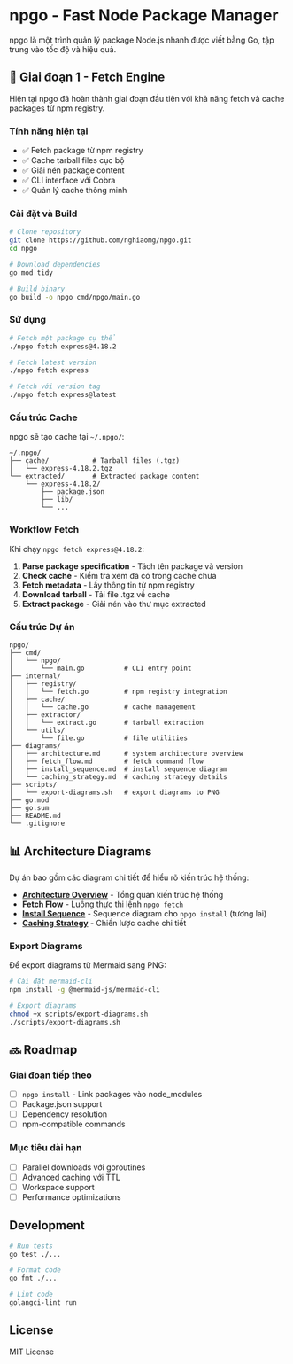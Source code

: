 # npgo - Fast Node Package Manager

npgo là một trình quản lý package Node.js nhanh được viết bằng Go, tập trung vào tốc độ và hiệu quả.

## 🚀 Giai đoạn 1 - Fetch Engine

Hiện tại npgo đã hoàn thành giai đoạn đầu tiên với khả năng fetch và cache packages từ npm registry.

### Tính năng hiện tại

- ✅ Fetch package từ npm registry
- ✅ Cache tarball files cục bộ
- ✅ Giải nén package content
- ✅ CLI interface với Cobra
- ✅ Quản lý cache thông minh

### Cài đặt và Build

```bash
# Clone repository
git clone https://github.com/nghiaomg/npgo.git
cd npgo

# Download dependencies
go mod tidy

# Build binary
go build -o npgo cmd/npgo/main.go
```

### Sử dụng

```bash
# Fetch một package cụ thể
./npgo fetch express@4.18.2

# Fetch latest version
./npgo fetch express

# Fetch với version tag
./npgo fetch express@latest
```

### Cấu trúc Cache

npgo sẽ tạo cache tại `~/.npgo/`:

```
~/.npgo/
├── cache/           # Tarball files (.tgz)
│   └── express-4.18.2.tgz
└── extracted/       # Extracted package content
    └── express-4.18.2/
        ├── package.json
        ├── lib/
        └── ...
```

### Workflow Fetch

Khi chạy `npgo fetch express@4.18.2`:

1. **Parse package specification** - Tách tên package và version
2. **Check cache** - Kiểm tra xem đã có trong cache chưa
3. **Fetch metadata** - Lấy thông tin từ npm registry
4. **Download tarball** - Tải file .tgz về cache
5. **Extract package** - Giải nén vào thư mục extracted

### Cấu trúc Dự án

```
npgo/
├── cmd/
│   └── npgo/
│       └── main.go          # CLI entry point
├── internal/
│   ├── registry/
│   │   └── fetch.go         # npm registry integration
│   ├── cache/
│   │   └── cache.go         # cache management
│   ├── extractor/
│   │   └── extract.go       # tarball extraction
│   └── utils/
│       └── file.go          # file utilities
├── diagrams/
│   ├── architecture.md      # system architecture overview
│   ├── fetch_flow.md        # fetch command flow
│   ├── install_sequence.md  # install sequence diagram
│   └── caching_strategy.md  # caching strategy details
├── scripts/
│   └── export-diagrams.sh   # export diagrams to PNG
├── go.mod
├── go.sum
├── README.md
└── .gitignore
```

## 📊 Architecture Diagrams

Dự án bao gồm các diagram chi tiết để hiểu rõ kiến trúc hệ thống:

- **[Architecture Overview](diagrams/architecture.md)** - Tổng quan kiến trúc hệ thống
- **[Fetch Flow](diagrams/fetch_flow.md)** - Luồng thực thi lệnh `npgo fetch`
- **[Install Sequence](diagrams/install_sequence.md)** - Sequence diagram cho `npgo install` (tương lai)
- **[Caching Strategy](diagrams/caching_strategy.md)** - Chiến lược cache chi tiết

### Export Diagrams

Để export diagrams từ Mermaid sang PNG:

```bash
# Cài đặt mermaid-cli
npm install -g @mermaid-js/mermaid-cli

# Export diagrams
chmod +x scripts/export-diagrams.sh
./scripts/export-diagrams.sh
```

## 🔜 Roadmap

### Giai đoạn tiếp theo
- [ ] `npgo install` - Link packages vào node_modules
- [ ] Package.json support
- [ ] Dependency resolution
- [ ] npm-compatible commands

### Mục tiêu dài hạn
- [ ] Parallel downloads với goroutines
- [ ] Advanced caching với TTL
- [ ] Workspace support
- [ ] Performance optimizations

## Development

```bash
# Run tests
go test ./...

# Format code
go fmt ./...

# Lint code
golangci-lint run
```

## License

MIT License
